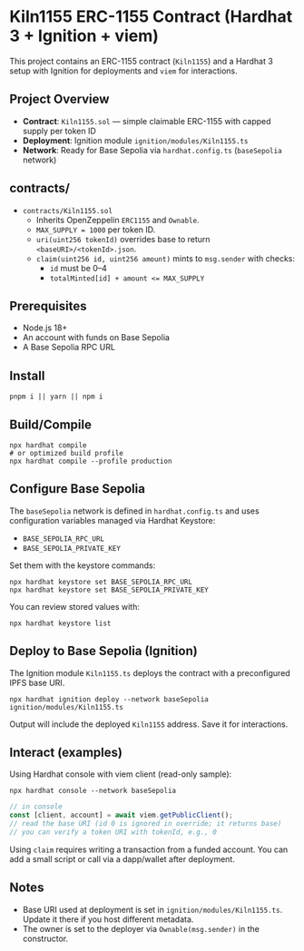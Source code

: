 # Kiln1155 ERC-1155 Contract (Hardhat 3 + Ignition + viem)

This project contains an ERC-1155 contract (`Kiln1155`) and a Hardhat 3 setup with Ignition for deployments and `viem` for interactions.

## Project Overview

- **Contract**: `Kiln1155.sol` — simple claimable ERC-1155 with capped supply per token ID
- **Deployment**: Ignition module `ignition/modules/Kiln1155.ts`
- **Network**: Ready for Base Sepolia via `hardhat.config.ts` (`baseSepolia` network)

## contracts/

- `contracts/Kiln1155.sol`
  - Inherits OpenZeppelin `ERC1155` and `Ownable`.
  - `MAX_SUPPLY = 1000` per token ID.
  - `uri(uint256 tokenId)` overrides base to return `<baseURI>/<tokenId>.json`.
  - `claim(uint256 id, uint256 amount)` mints to `msg.sender` with checks:
    - `id` must be 0–4
    - `totalMinted[id] + amount <= MAX_SUPPLY`

## Prerequisites

- Node.js 18+
- An account with funds on Base Sepolia
- A Base Sepolia RPC URL

## Install

```shell
pnpm i || yarn || npm i
```

## Build/Compile

```shell
npx hardhat compile
# or optimized build profile
npx hardhat compile --profile production
```

## Configure Base Sepolia

The `baseSepolia` network is defined in `hardhat.config.ts` and uses configuration variables managed via Hardhat Keystore:

- `BASE_SEPOLIA_RPC_URL`
- `BASE_SEPOLIA_PRIVATE_KEY`

Set them with the keystore commands:

```shell
npx hardhat keystore set BASE_SEPOLIA_RPC_URL
npx hardhat keystore set BASE_SEPOLIA_PRIVATE_KEY
```

You can review stored values with:

```shell
npx hardhat keystore list
```

## Deploy to Base Sepolia (Ignition)

The Ignition module `Kiln1155.ts` deploys the contract with a preconfigured IPFS base URI.

```shell
npx hardhat ignition deploy --network baseSepolia ignition/modules/Kiln1155.ts
```

Output will include the deployed `Kiln1155` address. Save it for interactions.

## Interact (examples)

Using Hardhat console with viem client (read-only sample):

```shell
npx hardhat console --network baseSepolia
```

```js
// in console
const [client, account] = await viem.getPublicClient();
// read the base URI (id 0 is ignored in override; it returns base)
// you can verify a token URI with tokenId, e.g., 0
```

Using `claim` requires writing a transaction from a funded account. You can add a small script or call via a dapp/wallet after deployment.

## Notes

- Base URI used at deployment is set in `ignition/modules/Kiln1155.ts`. Update it there if you host different metadata.
- The owner is set to the deployer via `Ownable(msg.sender)` in the constructor.
